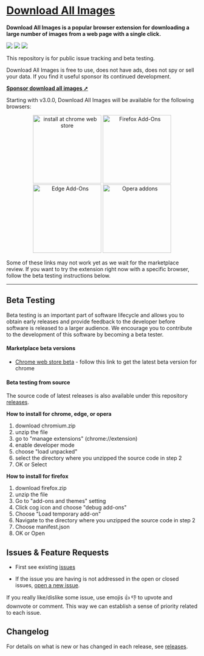  # [Download All Images](https://download-all-images.mobilefirst.me)

**Download All Images is a popular browser extension for downloading a large number of images from a web page with a single click.**

<a href="https://chrome.google.com/webstore/detail/ifipmflagepipjokmbdecpmjbibjnakm" rel="nofollow"><img src="https://img.shields.io/chrome-web-store/users/ifipmflagepipjokmbdecpmjbibjnakm" style="max-width:100%;"></a>
<a href="https://chrome.google.com/webstore/detail/ifipmflagepipjokmbdecpmjbibjnakm" rel="nofollow"><img src="https://img.shields.io/chrome-web-store/rating/ifipmflagepipjokmbdecpmjbibjnakm" style="max-width:100%;"></a>
<a href="https://chrome.google.com/webstore/detail/ifipmflagepipjokmbdecpmjbibjnakm" rel="nofollow"><img src="https://img.shields.io/chrome-web-store/rating-count/ifipmflagepipjokmbdecpmjbibjnakm" style="max-width:100%;"></a>

This repository is for public issue tracking and beta testing.

Download All Images is free to use, does not have ads, does not spy or sell your data. If you find it useful sponsor its continued development.
 
**[Sponsor download all images ➚](https://www.buymeacoffee.com/mobilefirstllc)**

Starting with v3.0.0, Download All Images will be available for the 
following browsers:

<p align="center">    
<a href="https://chrome.google.com/webstore/detail/ifipmflagepipjokmbdecpmjbibjnakm"><img alt="install at chrome web store" width="180" src="https://raw.githubusercontent.com/MobileFirstLLC/download-all-images/master/.github/badge-chrome.png"/></a>
<a href="https://addons.mozilla.org/en-US/firefox/addon/download-all-images/"><img alt="Firefox Add-Ons" width="180" src="https://raw.githubusercontent.com/MobileFirstLLC/download-all-images/master/.github/badge-firefox.png"/></a>
<a href="https://microsoftedge.microsoft.com/addons/detail/hpceppbbhmfebdnpaeiififakbogkgfa"><img alt="Edge Add-Ons" width="180" src="https://raw.githubusercontent.com/MobileFirstLLC/download-all-images/master/.github/badge-edge.png"/></a>
<a href="https://addons.opera.com/en/extensions/details/download-all-images-3/"><img alt="Opera addons" src="https://raw.githubusercontent.com/MobileFirstLLC/download-all-images/master/.github/badge-opera.png" width="180" /></a>
</p>

Some of these links may not work yet as we wait for the marketplace review. If you 
want to try the extension right now with a specific browser, follow the beta testing instructions below.

* * *

## Beta Testing

Beta testing is an important part of software lifecycle and allows you to obtain
early releases and provide feedback to the developer before software is released to
a larger audience. We encourage you to contribute to the development of this software
by becoming a beta tester.

#### Marketplace beta versions

- [Chrome web store beta](https://chrome.google.com/webstore/detail/pbpfcndidgbhgkocfmkoaddgpnfieijn) - follow this link to get the latest beta version for chrome

#### Beta testing from source

The source code of latest releases is also available under this repository [releases](/releases). 

**How to install for chrome, edge, or opera**

1. download chromium.zip
2. unzip the file
3. go to "manage extensions" (chrome://extension)
4. enable developer mode
5. choose "load unpacked"
6. select the directory where you unzipped the source code in step 2
7. OK or Select

**How to install for firefox**

1. download firefox.zip
2. unzip the file
3. Go to "add-ons and themes" setting
4. Click cog icon and choose "debug add-ons"
5. Choose "Load temporary add-on"
6. Navigate to the directory where you unzipped the source code in step 2
7. Choose manifest.json
8. OK or Open

## Issues & Feature Requests

- First see existing [issues](/issues)

- If the issue you are having is not addressed in the open or closed issues, [open a new issue](/issues/new/choose).

If you really like/dislike some issue, use emojis 👍 👎 to upvote and downvote or comment. This way we can establish a sense of priority related to each issue. 

## Changelog

For details on what is new or has changed in each release, see [releases](/releases).
